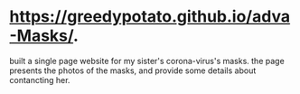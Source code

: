# https://greedypotato.github.io/adva-Masks/.
built a single page website for my sister's corona-virus's masks.
the page presents the photos of the masks, and provide some details about contancting her.
